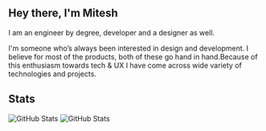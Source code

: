 
<!--
**Miteshhsingla/Miteshhsingla** is a ✨ _special_ ✨ repository because its `README.md` (this file) appears on your GitHub profile.

Here are some ideas to get you started:

- 🔭 I’m currently working on ...
- 🌱 I’m currently learning ...
- 👯 I’m looking to collaborate on ...
- 🤔 I’m looking for help with ...
- 💬 Ask me about ...
- 📫 How to reach me: ...
- 😄 Pronouns: ...
- ⚡ Fun fact: ...
-->

## Hey there, I'm Mitesh

I am an engineer by degree, developer and a designer as well. 

I'm someone who’s always been interested in design and development. I believe for most of the products, both of these go hand in hand.Because of this enthusiasm towards tech & UX I have come across wide variety of technologies and projects.

## Stats
![GitHub Stats](https://github-readme-stats.vercel.app/api?username=Miteshhsingla&theme=dark&show_icons=true&hide_border=true&count_private=true)
![GitHub Stats](https://github-readme-streak-stats.herokuapp.com/?user=Miteshhsingla&theme=dark&hide_border=true)
